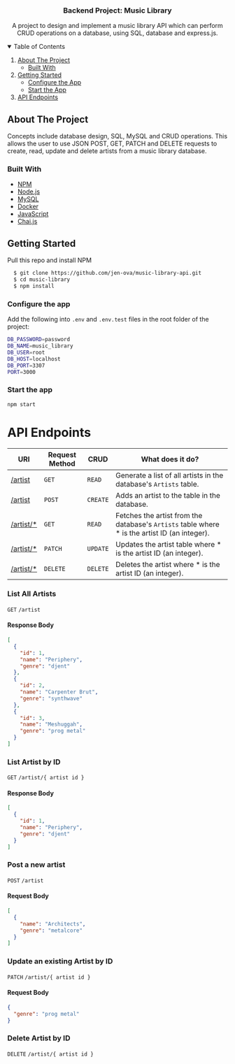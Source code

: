 
  <h3 align="center">Backend Project:  Music Library</h3>

  <p align="center">
    A project to design and implement a music library API which can perform CRUD operations on a database, using SQL, database and express.js.
</p>



<!-- TABLE OF CONTENTS -->
<details open="open">
  <summary>Table of Contents</summary>
  <ol>
    <li>
      <a href="#about-the-project">About The Project</a>
      <ul>
        <li><a href="#built-with">Built With</a></li>
      </ul>
    </li>
    <li>
      <a href="#getting-started">Getting Started</a>
      <ul>
        <li><a href="#configure-the-app">Configure the App</a></li>
        <li><a href="#start-the-app">Start the App</a></li>
      </ul>
    </li>
    <li><a href="#api-endpoints">API Endpoints</a>
    </li>
  </ol>
</details>



<!-- ABOUT THE PROJECT -->
## About The Project

Concepts include database design, SQL, MySQL and CRUD operations. This allows the user to use JSON POST, GET, PATCH and DELETE requests to create, read, update and delete artists from a music library database.

### Built With

* [NPM](https://docs.npmjs.com/getting-started)
* [Node.js](https://nodejs.org/en/download/)
* [MySQL](https://www.mysql.com/)
* [Docker](https://www.docker.com/)
* [JavaScript](https://www.javascript.com/)
* [Chai.js](https://www.chaijs.com/)



<!-- GETTING STARTED -->
## Getting Started

Pull this repo and install NPM

```sh
  $ git clone https://github.com/jen-ova/music-library-api.git
  $ cd music-library
  $ npm install
  ```

### Configure the app

Add the following into `.env` and `.env.test` files in the root folder of the project:

  ```sh
  DB_PASSWORD=password
  DB_NAME=music_library 
  DB_USER=root
  DB_HOST=localhost
  DB_PORT=3307
  PORT=3000
  ```

### Start the app

  ```sh
  npm start
  ```

# API Endpoints

| URI                                         | Request Method | CRUD     | What does it do?                                                                               |
| ------------------------------------------- | -------------- | -------- | ---------------------------------------------------------------------------------------------- |
| [/artist](#list-all-artists)                | `GET`          | `READ`   | Generate a list of all artists in the database's `Artists` table.                              |
| [/artist](#create-new-artist)               | `POST`         | `CREATE` | Adds an artist to the table in the database.                                                   |
| [/artist/\*](#get-artist-by-id)             | `GET`          | `READ`   | Fetches the artist from the database's `Artists` table where \* is the artist ID (an integer). |
| [/artist/\*](#update-existing-artist-by-id) | `PATCH`        | `UPDATE` | Updates the artist table where \* is the artist ID (an integer).                               |
| [/artist/\*](#delete-artist-by-id)          | `DELETE`       | `DELETE` | Deletes the artist where \* is the artist ID (an integer).                                     |



### List All Artists

`GET` `/artist`

#### Response Body

```json
[
  {
    "id": 1,
    "name": "Periphery",
    "genre": "djent"
  },
  {
    "id": 2,
    "name": "Carpenter Brut",
    "genre": "synthwave"
  },
  {
    "id": 3,
    "name": "Meshuggah",
    "genre": "prog metal"
  }
]
```


### List Artist by ID

`GET` `/artist/{ artist id }`

#### Response Body

```json
[
  {
    "id": 1,
    "name": "Periphery",
    "genre": "djent"
  }
]
```


### Post a new artist

`POST` `/artist`

#### Request Body

```json
[
  {
    "name": "Architects",
    "genre": "metalcore"
  }
]
```


### Update an existing Artist by ID

`PATCH` `/artist/{ artist id }`

#### Request Body

```json
{
  "genre": "prog metal"
}
```


### Delete Artist by ID

`DELETE` `/artist/{ artist id }`

